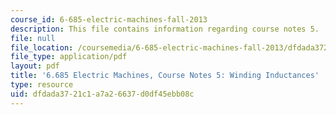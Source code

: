 ```yaml
---
course_id: 6-685-electric-machines-fall-2013
description: This file contains information regarding course notes 5.
file: null
file_location: /coursemedia/6-685-electric-machines-fall-2013/dfdada3721c1a7a26637d0df45ebb08c_MIT6_685F13_chapter5.pdf
file_type: application/pdf
layout: pdf
title: '6.685 Electric Machines, Course Notes 5: Winding Inductances'
type: resource
uid: dfdada37-21c1-a7a2-6637-d0df45ebb08c
---
```

